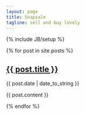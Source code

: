 ```yaml
---
layout: page
title: Snapsale
tagline: sell and buy lovely
---
```

{% include JB/setup %}

{% for post in site.posts %}
  <h2 class="post-title"><a href="{{ post.url }}">{{ post.title }}</a></h2>
  <p class="post-meta">{{ post.date | date_to_string }}</p>
  <p class="post-excerpt">{{ post.content }}</p>
{% endfor %}




